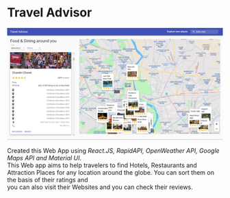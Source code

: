 # Travel Advisor

![Travel Advisor](image.png)

Created this Web App using <i>React.JS, RapidAPI, OpenWeather API, Google Maps API and Material UI</i>.<br>
This Web app aims to help travelers to find Hotels, Restaurants and Attraction Places for any location around the globe. You can sort them on the basis of their ratings and<br>
you can also visit their Websites and you can check their reviews.
